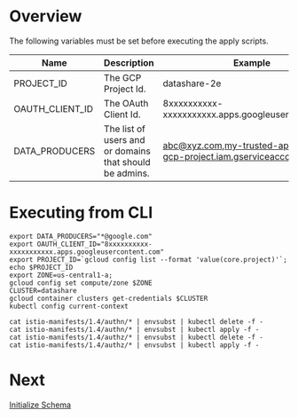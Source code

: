 # Overview

The following variables must be set before executing the apply scripts.

| Name | Description | Example |
|-|-|-|
| PROJECT_ID | The GCP Project Id. | datashare-2e |
| OAUTH_CLIENT_ID | The OAuth Client Id. | 8xxxxxxxxxx-xxxxxxxxxxx.apps.googleusercontent.com |
| DATA_PRODUCERS | The list of users and or domains that should be admins. | abc@xyz.com,my-trusted-app@my-gcp-project.iam.gserviceaccount.com |

# Executing from CLI

```
export DATA_PRODUCERS="*@google.com"
export OAUTH_CLIENT_ID="8xxxxxxxxxx-xxxxxxxxxxx.apps.googleusercontent.com"
export PROJECT_ID=`gcloud config list --format 'value(core.project)'`; echo $PROJECT_ID
export ZONE=us-central1-a;
gcloud config set compute/zone $ZONE
CLUSTER=datashare
gcloud container clusters get-credentials $CLUSTER
kubectl config current-context

cat istio-manifests/1.4/authn/* | envsubst | kubectl delete -f -
cat istio-manifests/1.4/authn/* | envsubst | kubectl apply -f -
cat istio-manifests/1.4/authz/* | envsubst | kubectl delete -f -
cat istio-manifests/1.4/authz/* | envsubst | kubectl apply -f -
```

# Next
[Initialize Schema](./frontend/user-guide/ADMIN.md#initialize_schema)
